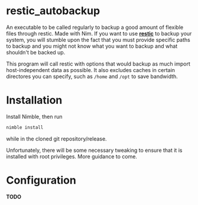 # restic_autobackup
An executable to be called regularly to backup a good amount of flexible files through restic. Made with Nim.
If you want to use [**restic**](https://restic.net/) to backup your system, you will stumble upon
the fact that you must provide specific paths to backup and you might not know what you want to backup and what shouldn't be backed up.

This program will call restic with options that would backup as much import host-independent data as possible.
It also excludes caches in certain directores you can specify, such as `/home` and `/opt` to save bandwidth.

# Installation

Install Nimble, then run

```sh
nimble install
```

while in the cloned git repository/release.

Unfortunately, there will be some necessary tweaking to ensure that it is installed with root privileges. More guidance to come.


# Configuration

**TODO**

